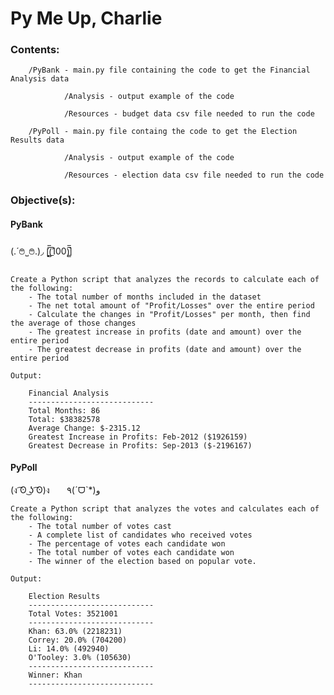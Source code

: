 # Py Me Up, Charlie

### Contents:


		/PyBank - main.py file containing the code to get the Financial Analysis data

				/Analysis - output example of the code
				
				/Resources - budget data csv file needed to run the code
		
		/PyPoll - main.py file containg the code to get the Election Results data
		
				/Analysis - output example of the code
				
				/Resources - election data csv file needed to run the code


### Objective(s): 
	
#### PyBank

(.´࿉˽࿉.)◞ [̲̅$̲̅(̲̅100)̲̅$̲̅]


	
	Create a Python script that analyzes the records to calculate each of the following:
		- The total number of months included in the dataset
		- The net total amount of "Profit/Losses" over the entire period
		- Calculate the changes in "Profit/Losses" per month, then find the average of those changes
		- The greatest increase in profits (date and amount) over the entire period
		- The greatest decrease in profits (date and amount) over the entire period
		
	Output:
	
		Financial Analysis
		----------------------------
		Total Months: 86
		Total: $38382578
		Average Change: $-2315.12
		Greatest Increase in Profits: Feb-2012 ($1926159)
		Greatest Decrease in Profits: Sep-2013 ($-2196167)


#### PyPoll

(ง ͡ʘ ͜ʖ ͡ʘ)ง&nbsp;&nbsp;&nbsp;&nbsp;&nbsp;&nbsp;&nbsp;٩(ˊᗜˋ*)و

	Create a Python script that analyzes the votes and calculates each of the following:
		- The total number of votes cast
		- A complete list of candidates who received votes
		- The percentage of votes each candidate won
		- The total number of votes each candidate won
		- The winner of the election based on popular vote.
		
	Output:
	
		Election Results
		----------------------------
		Total Votes: 3521001
		----------------------------
		Khan: 63.0% (2218231)
		Correy: 20.0% (704200)
		Li: 14.0% (492940)
		O'Tooley: 3.0% (105630)
		----------------------------
		Winner: Khan
		----------------------------

